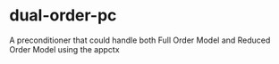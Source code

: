 # dual-order-pc
A preconditioner that could handle both Full Order Model and Reduced Order Model using the appctx
